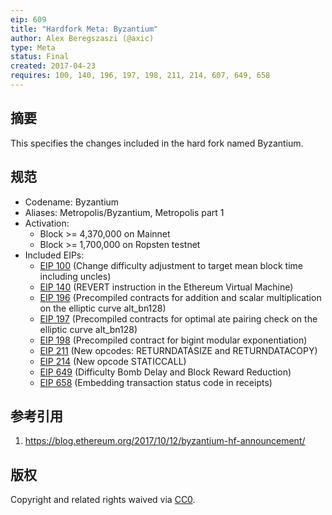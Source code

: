 ```yaml
---
eip: 609
title: "Hardfork Meta: Byzantium"
author: Alex Beregszaszi (@axic)
type: Meta
status: Final
created: 2017-04-23
requires: 100, 140, 196, 197, 198, 211, 214, 607, 649, 658
---
```


## 摘要

This specifies the changes included in the hard fork named Byzantium.

## 规范

- Codename: Byzantium
- Aliases: Metropolis/Byzantium, Metropolis part 1
- Activation:
  - Block >= 4,370,000 on Mainnet
  - Block >= 1,700,000 on Ropsten testnet
- Included EIPs:
  - [EIP 100](eip-100.html) (Change difficulty adjustment to target mean block time including uncles)
  - [EIP 140](eip-140.html) (REVERT instruction in the Ethereum Virtual Machine)
  - [EIP 196](eip-196.html) (Precompiled contracts for addition and scalar multiplication on the elliptic curve alt_bn128)
  - [EIP 197](eip-197.html) (Precompiled contracts for optimal ate pairing check on the elliptic curve alt_bn128)
  - [EIP 198](eip-198.html) (Precompiled contract for bigint modular exponentiation)
  - [EIP 211](eip-211.html) (New opcodes: RETURNDATASIZE and RETURNDATACOPY)
  - [EIP 214](eip-214.html) (New opcode STATICCALL)
  - [EIP 649](eip-649.html) (Difficulty Bomb Delay and Block Reward Reduction)
  - [EIP 658](eip-658.html) (Embedding transaction status code in receipts)

## 参考引用

1. https://blog.ethereum.org/2017/10/12/byzantium-hf-announcement/

## 版权

Copyright and related rights waived via [CC0](https://creativecommons.org/publicdomain/zero/1.0/).
